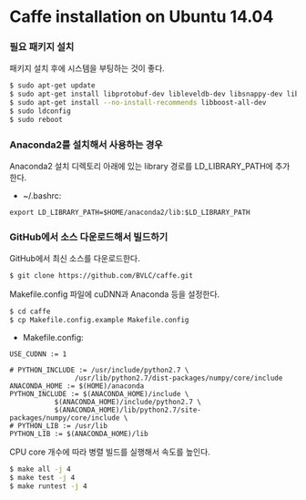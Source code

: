 # Caffe installation on Ubuntu 14.04

### 필요 패키지 설치

패키지 설치 후에 시스템을 부팅하는 것이 좋다.
```sh
$ sudo apt-get update
$ sudo apt-get install libprotobuf-dev libleveldb-dev libsnappy-dev libopencv-dev libhdf5-serial-dev protobuf-compiler libatlas-base-dev python-dev libgflags-dev libgoogle-glog-dev liblmdb-dev
$ sudo apt-get install --no-install-recommends libboost-all-dev
$ sudo ldconfig
$ sudo reboot
```

### Anaconda2를 설치해서 사용하는 경우

Anaconda2 설치 디렉토리 아래에 있는 library 경로를 LD_LIBRARY_PATH에 추가한다.
- ~/.bashrc:
```
export LD_LIBRARY_PATH=$HOME/anaconda2/lib:$LD_LIBRARY_PATH
```

### GitHub에서 소스 다운로드해서 빌드하기

GitHub에서 최신 소스를 다운로드한다.
```sh
$ git clone https://github.com/BVLC/caffe.git
```

Makefile.config 파일에 cuDNN과 Anaconda 등을 설정한다.
```sh
$ cd caffe
$ cp Makefile.config.example Makefile.config
```
- Makefile.config:
```
USE_CUDNN := 1
```
```
# PYTHON_INCLUDE := /usr/include/python2.7 \
                /usr/lib/python2.7/dist-packages/numpy/core/include
ANACONDA_HOME := $(HOME)/anaconda
PYTHON_INCLUDE := $(ANACONDA_HOME)/include \
           $(ANACONDA_HOME)/include/python2.7 \
           $(ANACONDA_HOME)/lib/python2.7/site-packages/numpy/core/include \
# PYTHON_LIB := /usr/lib
PYTHON_LIB := $(ANACONDA_HOME)/lib
```

CPU core 개수에 따라 병렬 빌드를 실행해서 속도를 높인다.
```sh
$ make all -j 4
$ make test -j 4
$ make runtest -j 4
```

